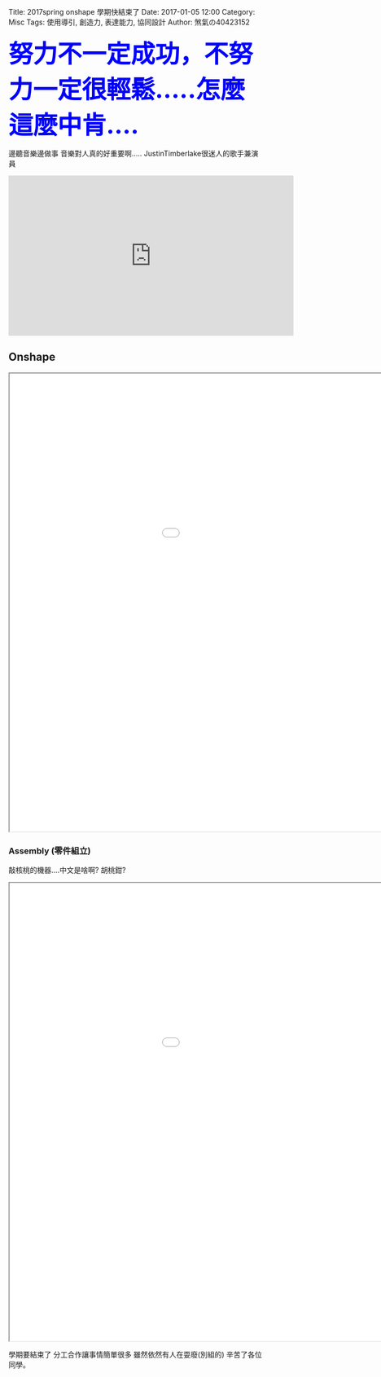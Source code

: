 Title: 2017spring onshape 學期快結束了
Date: 2017-01-05 12:00
Category: Misc
Tags: 使用導引, 創造力, 表達能力, 協同設計
Author: 煞氣の40423152

<font color="blue"><font size="7"><b>努力不一定成功，不努力一定很輕鬆.....怎麼這麼中肯....</b></font></font>
<!-- PELICAN_END_SUMMARY -->

邊聽音樂邊做事 音樂對人真的好重要啊.....
JustinTimberlake很迷人的歌手兼演員

<iframe width="560" height="315" src="https://www.youtube.com/embed/uuZE_IRwLNI" frameborder="0" allowfullscreen></iframe>

## Onshape

<iframe src="./../data/A.JPG" width="1200" height="900"></iframe>

###  Assembly (零件組立)
敲核桃的機器....中文是啥啊? 胡桃鉗?

<iframe src="./../data/B.JPG" width="1200" height="900"></iframe>

學期要結束了 分工合作讓事情簡單很多 雖然依然有人在耍廢(別組的) 辛苦了各位同學。



